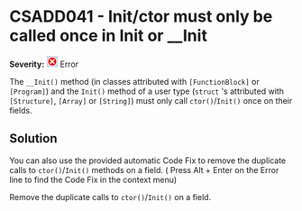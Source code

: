 # CSADD041 - Init/ctor must only be called once in Init or __Init

**Severity:** ![Error](../images/Error.png) Error

The `__Init()` method (in classes attributed with `[FunctionBlock]` or `[Program]`) and the `Init()` method of a user type (`struct` 's attributed with `[Structure]`, `[Array]` or `[String]`) must only call `ctor()`/`Init()` once on their fields.

## Solution

You can also use the provided automatic Code Fix to remove the duplicate calls to `ctor()`/`Init()` methods on a field. ( Press Alt + Enter on the Error line to find the Code Fix in the context menu) 

Remove the duplicate calls to `ctor()`/`Init()` on a field.
